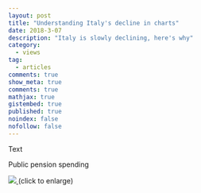 ```yaml
---
layout: post
title: "Understanding Italy's decline in charts"
date: 2018-3-07
description: "Italy is slowly declining, here's why"
category:
  - views
tag:
  - articles
comments: true
show_meta: true
comments: true
mathjax: true
gistembed: true
published: true
noindex: false
nofollow: false
---
```


Text

<!--more-->

Public pension spending

<a href="https://damianobacci.github.io/images/media/pension.svg" target="_blank">
<img src="https://damianobacci.github.io/images/media/pension.svg">
</a> (click to enlarge)
